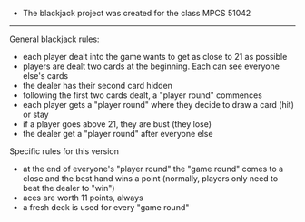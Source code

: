 * The blackjack project was created for the class MPCS 51042
---

General blackjack rules:
* each player dealt into the game wants to get as close to 21 as possible
* players are dealt two cards at the beginning. Each can see everyone else's cards
* the dealer has their second card hidden
* following the first two cards dealt, a "player round" commences
* each player gets a "player round" where they decide to draw a card (hit) or stay
* if a player goes above 21, they are bust (they lose)
* the dealer get a "player round" after everyone else

Specific rules for this version
* at the end of everyone's "player round" the "game round" comes to a close and the best hand wins a point (normally, players only need to beat the dealer to "win")
* aces are worth 11 points, always
* a fresh deck is used for every "game round"
